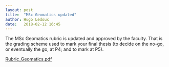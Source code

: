 ```yaml
---
layout: post
title:  "MSc Geomatics updated"
author: Hugo Ledoux
date:   2018-02-12 16:45
---
```


The MSc Geomatics rubric is updated and approved by the faculty.
That is the grading scheme used to mark your final thesis (to decide on the no-go, or eventually the go, at P4; and to mark at P5).

[Rubric_Geomatics.pdf](https://tudelftgeomatics.github.io/thesis/rules/Rubric_Geomatics.pdf)

